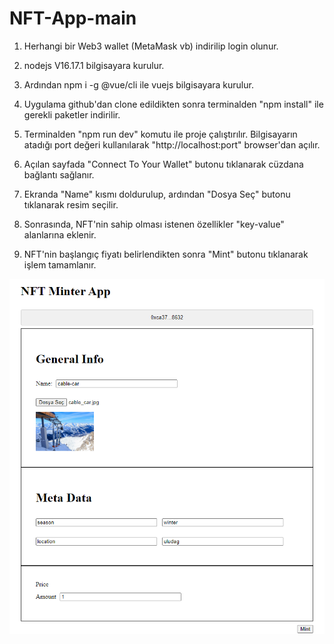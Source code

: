 # NFT-App-main


1. Herhangi bir Web3 wallet (MetaMask vb) indirilip login olunur.

2. nodejs V16.17.1 bilgisayara kurulur. 

3. Ardından npm i -g @vue/cli ile vuejs bilgisayara kurulur.

4. Uygulama github'dan clone edildikten sonra terminalden "npm install" ile gerekli paketler indirilir.

5. Terminalden "npm run dev" komutu ile proje çalıştırılır. Bilgisayarın atadığı port değeri kullanılarak "http://localhost:port" browser'dan açılır.

6. Açılan sayfada "Connect To Your Wallet" butonu tıklanarak cüzdana bağlantı sağlanır.

7. Ekranda "Name" kısmı doldurulup, ardından "Dosya Seç" butonu tıklanarak resim seçilir.

8. Sonrasında, NFT'nin sahip olması istenen özellikler "key-value" alanlarına eklenir.

9. NFT'nin başlangıç fiyatı belirlendikten sonra "Mint" butonu tıklanarak işlem tamamlanır.

![image](https://github.com/ergunuyar/NFT-Minter-App/blob/main/NFT-App-main/src/assets/NFT_Minter_sc.png)
